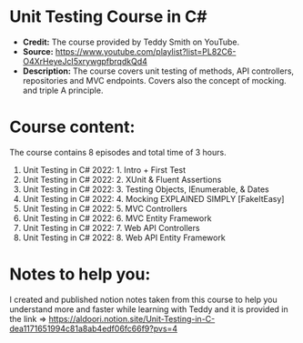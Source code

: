 # Unit Testing Course in C#
- **Credit:** The course provided by Teddy Smith on YouTube.
- **Source:** https://www.youtube.com/playlist?list=PL82C6-O4XrHeyeJcI5xrywgpfbrqdkQd4
- **Description:** The course covers unit testing of methods, API controllers, repositories and MVC endpoints. Covers also the concept of mocking. and triple A principle.
# Course content:
The course contains 8 episodes and total time of 3 hours.
1. Unit Testing in C# 2022: 1. Intro + First Test
2. Unit Testing in C# 2022: 2. XUnit & Fluent Assertions
3. Unit Testing in C# 2022: 3. Testing Objects, IEnumerable, & Dates
4. Unit Testing in C# 2022: 4. Mocking EXPLAINED SIMPLY [FakeItEasy]
5. Unit Testing in C# 2022: 5. MVC Controllers
6. Unit Testing in C# 2022: 6. MVC Entity Framework
7. Unit Testing in C# 2022: 7. Web API Controllers
8. Unit Testing in C# 2022: 8. Web API Entity Framework

# Notes to help you:
I created and published notion notes taken from this course to help you understand more and faster while learning with Teddy and it is provided in the link => https://aldoori.notion.site/Unit-Testing-in-C-dea1171651994c81a8ab4edf06fc66f9?pvs=4